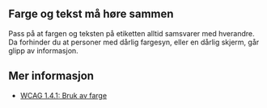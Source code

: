 ## Farge og tekst må høre sammen

Pass på at fargen og teksten på etiketten alltid samsvarer med hverandre. Da forhinder du at personer med dårlig fargesyn, eller en dårlig skjerm, går glipp av informasjon.

## Mer informasjon

- [WCAG 1.4.1: Bruk av farge](https://uu.difi.no/krav-og-regelverk/wcag-20-standarden/141-bruk-av-farge-niva)
